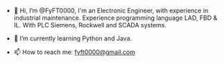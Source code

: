 - 👋 Hi, I’m @FyFT0000, I'm an Electronic Engineer, with experience in industrial maintenance. Experience programming language LAD, FBD & IL. With PLC Siemens, Rockwell and SCADA systems.
<!---    - 👀 I’m interested in ...  --->
- 🌱 I’m currently learning Python and Java.
<!---    - 💞️ I’m looking to collaborate on ...   --->
- 📫 How to reach me: fyft0000@gmail.com

<!---
FyFT0000/FyFT0000 is a ✨ special ✨ repository because its `README.md` (this file) appears on your GitHub profile.
You can click the Preview link to take a look at your changes.
--->
